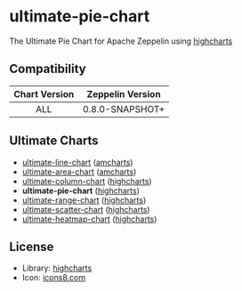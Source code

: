 # ultimate-pie-chart

The Ultimate Pie Chart for Apache Zeppelin using [highcharts](https://www.amcharts.com/)

## Compatibility

| Chart Version | Zeppelin Version |
| :---: | :---: |
| ALL | 0.8.0-SNAPSHOT+ |

## Ultimate Charts

- [ultimate-line-chart](https://github.com/1ambda/zeppelin-ultimate-line-chart) ([amcharts](https://www.amcharts.com/))
- [ultimate-area-chart](https://github.com/1ambda/zeppelin-ultimate-area-chart) ([amcharts](https://www.amcharts.com/))
- [ultimate-column-chart](https://github.com/1ambda/zeppelin-ultimate-column-chart) ([highcharts](http://www.highcharts.com/))
- **ultimate-pie-chart** ([highcharts](http://www.highcharts.com/))
- [ultimate-range-chart](https://github.com/1ambda/zeppelin-ultimate-range-chart) ([highcharts](http://www.highcharts.com/))
- [ultimate-scatter-chart](https://github.com/1ambda/zeppelin-ultimate-scatter-chart) ([highcharts](http://www.highcharts.com/))
- [ultimate-heatmap-chart](https://github.com/1ambda/zeppelin-ultimate-heatmap-chart) ([highcharts](http://www.highcharts.com/))

## License

- Library: [highcharts](http://www.highcharts.com/)
- Icon: [icons8.com](https://icons8.com/web-app/21214/pie-chart) 
